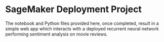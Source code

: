 # SageMaker Deployment Project

The notebook and Python files provided here, once completed, result in a simple web app which interacts with a deployed recurrent neural network performing sentiment analysis on movie reviews. 


